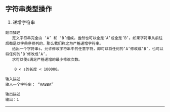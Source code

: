 ## 字符串类型操作
1. 递增字符串
```text
题目描述
   定义字符串完全由 ‘A’ 和 ‘B’组成，当然也可以全是’A’或全是’B’。如果字符串从前往后都是以字典序排列的，那么我们称之为严格递增字符串。
   给出一个字符串s，允许修改字符串中的任意字符，即可以将任何的’A’修改成’B’，也可以将任何的’B’修改成’A’，
   求可以使s满足严格递增的最小修改次数。

    0 < s的长度 < 100000。
```
```text
输入描述
输入一个字符串： “AABBA”
```
```text
输出描述
输出：1
```
---- 
